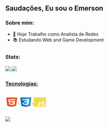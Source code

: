 ## Saudações, Eu sou o Emerson

### Sobre mim:
- 💼 Hoje Trabalho como Analista de Redes
- 📚 Estudando Web and Game Development
##

### Stats:
<div>
<a href="https://github.com/emersonmrd">
  <img height=180em align="center" src="https://github-readme-stats.vercel.app/api?username=emersonmrd&show_icons=true&theme=dark&include_all_commits=true&count_private=true" />
  <img height=180em align="center" src="https://github-readme-stats.vercel.app/api/top-langs/?username=emersonmrd&layout=compact&langs_count=16&theme=dark" />
</div>

##
 ### Tecnologias: 
<div style="display: inline_block"><br>
  <img align="center" alt="HTML" height="30" width="40" src="https://raw.githubusercontent.com/devicons/devicon/master/icons/html5/html5-original.svg">
  <img align="center" alt="CSS" height="30" width="40" src="https://raw.githubusercontent.com/devicons/devicon/master/icons/css3/css3-original.svg">
  <img align="center" alt="Js" height="30" width="40" src="https://raw.githubusercontent.com/devicons/devicon/master/icons/javascript/javascript-plain.svg">
</div>

##

<div> 
  <a href="www.linkedin.com/in/emersonmrd" target="_blank"><img src="https://img.shields.io/badge/-LinkedIn-%230077B5?style=for-the-badge&logo=linkedin&logoColor=white" target="_blank"></a> 
</div>
